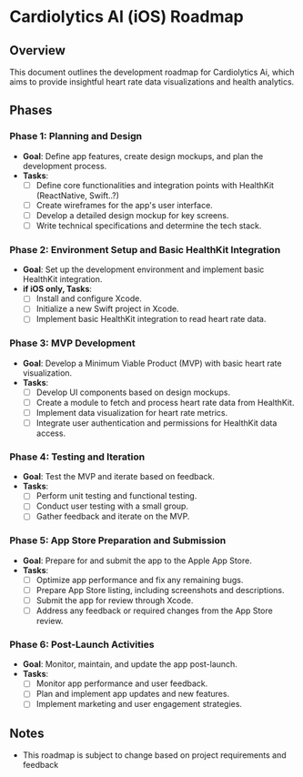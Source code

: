 # Cardiolytics AI (iOS) Roadmap

## Overview
This document outlines the development roadmap for Cardiolytics Ai, which aims to provide insightful heart rate data visualizations and health analytics.

## Phases

### Phase 1: Planning and Design
- **Goal**: Define app features, create design mockups, and plan the development process.
- **Tasks**:
  - [ ] Define core functionalities and integration points with HealthKit (ReactNative, Swift..?) 
  - [ ] Create wireframes for the app's user interface.
  - [ ] Develop a detailed design mockup for key screens.
  - [ ] Write technical specifications and determine the tech stack.

### Phase 2: Environment Setup and Basic HealthKit Integration
- **Goal**: Set up the development environment and implement basic HealthKit integration.
- **if iOS only, Tasks**:
  - [ ] Install and configure Xcode.
  - [ ] Initialize a new Swift project in Xcode.
  - [ ] Implement basic HealthKit integration to read heart rate data.

### Phase 3: MVP Development
- **Goal**: Develop a Minimum Viable Product (MVP) with basic heart rate visualization.
- **Tasks**:
  - [ ] Develop UI components based on design mockups.
  - [ ] Create a module to fetch and process heart rate data from HealthKit.
  - [ ] Implement data visualization for heart rate metrics.
  - [ ] Integrate user authentication and permissions for HealthKit data access.

### Phase 4: Testing and Iteration
- **Goal**: Test the MVP and iterate based on feedback.
- **Tasks**:
  - [ ] Perform unit testing and functional testing.
  - [ ] Conduct user testing with a small group.
  - [ ] Gather feedback and iterate on the MVP.

### Phase 5: App Store Preparation and Submission
- **Goal**: Prepare for and submit the app to the Apple App Store.
- **Tasks**:
  - [ ] Optimize app performance and fix any remaining bugs.
  - [ ] Prepare App Store listing, including screenshots and descriptions.
  - [ ] Submit the app for review through Xcode.
  - [ ] Address any feedback or required changes from the App Store review.

### Phase 6: Post-Launch Activities
- **Goal**: Monitor, maintain, and update the app post-launch.
- **Tasks**:
  - [ ] Monitor app performance and user feedback.
  - [ ] Plan and implement app updates and new features.
  - [ ] Implement marketing and user engagement strategies.

## Notes
- This roadmap is subject to change based on project requirements and feedback 

